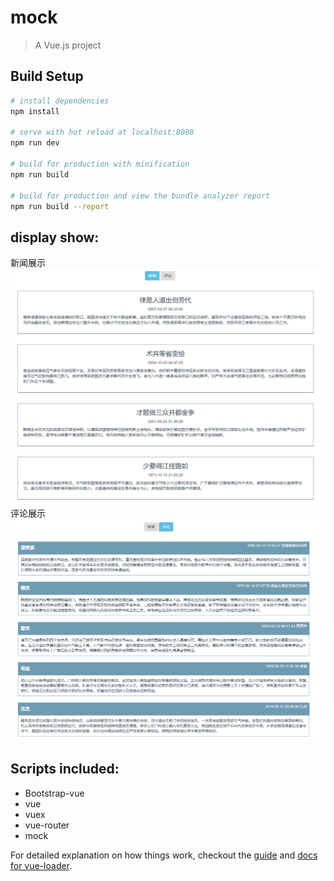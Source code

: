 # mock

> A Vue.js project

## Build Setup

``` bash
# install dependencies
npm install

# serve with hot reload at localhost:8080
npm run dev

# build for production with minification
npm run build

# build for production and view the bundle analyzer report
npm run build --report
```

## display show:
新闻展示
![](https://github.com/shenshuai89/mock/blob/master/src/assets/news.png)
评论展示
![](https://github.com/shenshuai89/mock/blob/master/src/assets/comments.png)
## Scripts included:
* Bootstrap-vue
* vue
* vuex
* vue-router
* mock



For detailed explanation on how things work, checkout the [guide](http://vuejs-templates.github.io/webpack/) and [docs for vue-loader](http://vuejs.github.io/vue-loader).
